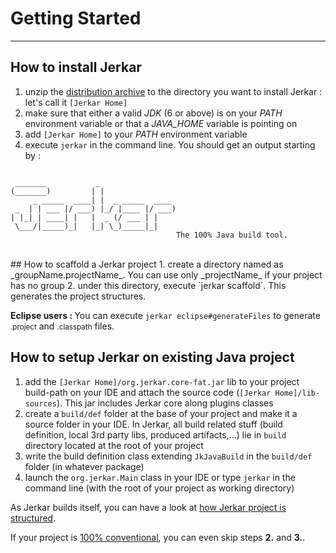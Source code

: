 # Getting Started
------------------

## How to install Jerkar

1. unzip the [distribution archive](http://jerkar.github.io/binaries/jerkar-distrib.zip) to the directory you want to install Jerkar : let's call it `[Jerkar Home]`
2. make sure that either a valid *JDK* (6 or above) is on your _PATH_ environment variable or that a _JAVA_HOME_ variable is pointing on
3. add `[Jerkar Home]` to your _PATH_ environment variable
4. execute `jerkar` in the command line. You should get an output starting by : 

<pre><code>
 _______           _
(_______)         | |
     _ _____  ____| |  _ _____  ____
 _  | | ___ |/ ___) |_/ |____ |/ ___)
| |_| | ____| |   |  _ (/ ___ | |
 \___/|_____)_|   |_| \_)_____|_|
                                     The 100% Java build tool.
</code></pre>
<br/>
## How to scaffold a Jerkar project
1. create a directory named as _groupName.projectName_. You can use only _projectName_ if your project has no group
2. under this directory, execute `jerkar scaffold`. This generates the project structures.

<p class="alert alert-success">
	<strong>Eclipse users : </strong> You can execute <code>jerkar eclipse#generateFiles</code> to generate <small>.project</small> and <small>.classpath</small> files.
</p>

## How to setup Jerkar on existing Java project
1. add the `[Jerkar Home]/org.jerkar.core-fat.jar` lib to your project build-path on your IDE and attach the source code (`[Jerkar Home]/lib-sources`). This jar includes Jerkar core along plugins classes
2. create a `build/def` folder at the base of your project and make it a source folder in your IDE. In Jerkar, all build related stuff (build definition, local 3rd party libs, produced artifacts,...) lie in `build` directory located at the root of your project
3. write the build definition class extending `JkJavaBuild` in the `build/def` folder (in whatever package)
4. launch the `org.jerkar.Main` class in your IDE or type `jerkar` in the command line (with the root of your project as working directory)

As Jerkar builds itself, you can have a look at [how Jerkar project is structured](https://github.com/jerkar/jerkar/tree/master/org.jerkar.core).

<p class="alert alert-success">
If your project is <a href="../../tour.html#100conventional">100% conventional</a>, you can even skip steps <strong>2.</strong> and <strong>3.</strong>.
</p>



